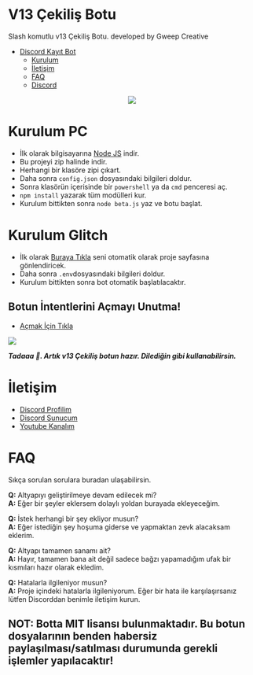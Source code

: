 # V13 Çekiliş Botu
Slash komutlu v13 Çekiliş Botu. developed by Gweep Creative


 - [Discord Kayıt Bot](https://github.com/GweepCreative/v13-register-bot)
      - [Kurulum](#kurulum-pc)
      - [İletişim](#İletişim)
      - [FAQ](#faq)
      - [Discord](https://rabelcode.com/discord)

<div align="center">
   <a href="https://github.com/GweepCreative">
      <img src="https://betaaa.has-a-hot.mom/55orRHk8J.gif">
   </a>
</div>

# Kurulum PC
* İlk olarak bilgisayarına [Node JS](https://nodejs.org/en/) indir.
* Bu projeyi zip halinde indir.
* Herhangi bir klasöre zipi çıkart.
* Daha sonra `config.json` dosyasındaki bilgileri doldur.
* Sonra klasörün içerisinde bir `powershell` ya da `cmd` penceresi aç.
* ```npm install``` yazarak tüm modülleri kur.
* Kurulum bittikten sonra ```node beta.js``` yaz ve botu başlat.

# Kurulum Glitch
* İlk olarak [Buraya Tıkla](https://glitch.com/edit/#!/remix/kayitbot-v13) seni otomatik olarak proje sayfasına gönlendiricek.
* Daha sonra `.env`dosyasındaki bilgileri doldur.
* Kurulum bittikten sonra bot otomatik başlatılacaktır.

## Botun İntentlerini Açmayı Unutma!
* [Açmak İçin Tıkla](https://discord.com/developers/applications)
<img src="https://cdn.discordapp.com/attachments/818953120452575322/851116463166849054/3P4KKB.png"/>

***Tadaaa 🎉. Artık v13 Çekiliş botun hazır. Dilediğin gibi kullanabilirsin.***

# İletişim
* [Discord Profilim](https://discord.com/users/586822327568695317)
* [Discord Sunucum](https://rabelcode.com/discord)
* [Youtube Kanalım](http://gweepcreative.com)

# FAQ
Sıkça sorulan sorulara buradan ulaşabilirsin.

**Q:** Altyapıyı geliştirilmeye devam edilecek mi?<br />
**A:** Eğer bir şeyler eklersem dolaylı yoldan burayada ekleyeceğim.

**Q:** İstek herhangi bir şey ekliyor musun?<br />
**A:** Eğer istediğin şey hoşuma giderse ve yapmaktan zevk alacaksam eklerim.

**Q:** Altyapı tamamen sanamı ait?<br />
**A:** Hayır, tamamen bana ait değil sadece bağzı yapamadığım ufak bir kısmıları hazır olarak ekledim.  

**Q:** Hatalarla ilgileniyor musun?<br />
**A:** Proje içindeki hatalarla ilgileniyorum. Eğer bir hata ile karşılaşırsanız lütfen Discorddan benimle iletişim kurun. 


## NOT: Botta MIT lisansı bulunmaktadır. Bu botun dosyalarının benden habersiz paylaşılması/satılması durumunda gerekli işlemler yapılacaktır!
